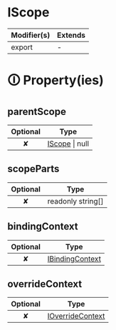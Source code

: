 # IScope

| Modifier(s)                            | Extends                                    |
|----------------------------------------|--------------------------------------------|
| export | - |

# &#128712; Property(ies)

## parentScope

| Optional                           | Type                         |
|:----------------------------------:|------------------------------|
| ✘ | [IScope](https://hamedfathi.gitbook.io/aurelia-2-doc-api/runtime/interface/observation/iscope) &#124; null |

## scopeParts

| Optional                           | Type                         |
|:----------------------------------:|------------------------------|
| ✘ | readonly string[] |

## bindingContext

| Optional                           | Type                         |
|:----------------------------------:|------------------------------|
| ✘ | [IBindingContext](https://hamedfathi.gitbook.io/aurelia-2-doc-api/runtime/interface/observation/ibindingcontext) |

## overrideContext

| Optional                           | Type                         |
|:----------------------------------:|------------------------------|
| ✘ | [IOverrideContext](https://hamedfathi.gitbook.io/aurelia-2-doc-api/runtime/interface/observation/ioverridecontext) |